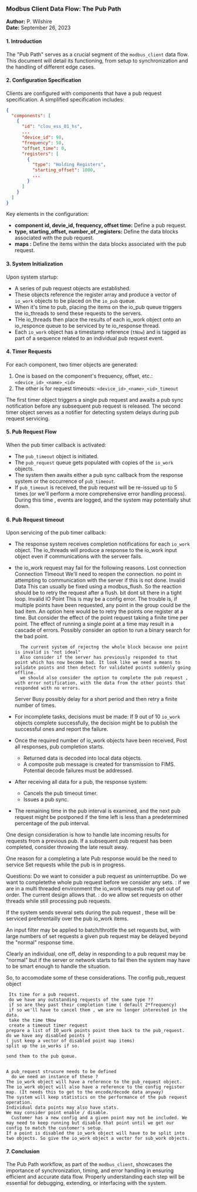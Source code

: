 
### Modbus Client Data Flow: The Pub Path

**Author:** P. Wilshire  
**Date:** September 26, 2023

#### 1. Introduction

The "Pub Path" serves as a crucial segment of the `modbus_client` data flow. This document will detail its functioning, from setup to synchronization and the handling of different edge cases.

#### 2. Configuration Specification

Clients are configured with components that have a pub request specification. A simplified specification includes:

```json
{
  "components": [
    {
      "id": "clou_ess_01_hs",
      ...
      "device_id": 98,
      "frequency": 50,
      "offset_time": 0,
      "registers": [
        {
          "type": "Holding Registers",
          "starting_offset": 1000,
          ...
        }
      ]
    }
  ]
}
```

Key elements in the configuration:

- **component id, devie_id, frequency, offset time:** Define a pub request.
- **type, starting_offset, number_of_registers:** Define the data blocks associated with the pub request.
- **maps :** Define the items within the data blocks associated with the pub request.

#### 3. System Initialization

Upon system startup:

- A series of pub request objects are established.
- These objects reference the register array and produce a vector of `io_work` objects to be placed on the `io_pub` queue.
- When it's time to pub, placing  the items on the io_pub queue triggers the io_threads to send these requests to the servers.
- THe io_threads then place the results of each io_work object onto an io_responce queue to be serviced by te io_response thread.
- Each `io_work` object has a timestamp reference (`tNow`) and is tagged as part of a sequence related to an individual pub request event.

#### 4. Timer Requests

For each component, two timer objects are generated:

1. One is based on the component's frequency, offset, etc.: `<device_id>_<name>_<id>`
2. The other is for request timeouts: `<device_id>_<name>_<id>_timeout`

The first timer object triggers a single pub request and awaits a pub sync notification before any subsequent pub request is released. 
The second timer object serves as a notifier for detecting system delays during pub request servicing.

#### 5. Pub Request Flow

When the pub timer callback is activated:

- The `pub_timeout` object is initiated.
- The `pub_request` queue gets populated with copies of the `io_work` objects.
- The system then awaits either a pub sync callback from the response system or the occurrence of `pub_timeout`.
- If `pub_timeout` is received, the pub request will be re-issued up to 5 times (or we'll perform a more comprehensive error handling process). 
   During this time , events are logged, and the system may potentially shut down.

#### 6. Pub Request timeout


Upon servicing of the pub timer callback:

- The response system receives completion notifications for each `io_work` object. 
   The io_threads will produce a response to the io_work input object even if communications with the serveer fails.

- the io_work request may fail for the following reasons.
    Lost connection
    Connection TImeout 
       We'll need to reopen the connection. no point in attempting to communication with the server if this is not done.
    Invalid Data
       This can usually be fixed using a modbus_flush. So the reaction should be to retry the request after a flush. bit dont sit there in a tight loop.
    Invalid IO Point 
        This is may be a config error. The trouble is, if multiple points have been requested, any point in the group could be the bad item.
        An option here would be to retry the points one register at a time.
        But consider the effect of the point request taking a finite time per point. The effect of running a single point at a time may result in a cascade of errors.
        Possibly consider an option to run a binary search for the bad point.

        The current system of rejectng the whole block because one point is invalid is "not ideal"
        Also consider if the server has previously responded to that point which has now become bad. It look like we need a means to validate points and then detect for validated points suddenly going offline.
        we should also consider the option to complete the pub request , with error notification, with the data from the other points that responded with no errors.
     Server Busy
         possibly delay for a short period and then retry a finite number of times.
           

- For incomplete tasks, decisions must be made: If 9 out of 10 `io_work` objects complete successfully, the decision might be to publish the successful ones and report the failure.


- Once the required number of io_work objects have been received, Post all responses, pub completion starts.
    - Returned data is decoded into local data objects.
    - A composite pub message is created for transmission to FIMS. Potential decode failures must be addressed.

- After receiving all data for a pub, the response system:
    - Cancels the pub timeout timer.
    - Issues a pub sync.

- The remaining time in the pub interval is examined, and the next pub request might be postponed if the time left is less than a predetermined percentage of the pub interval.

One design consideration is how to handle late incoming results for requests from a previous pub.
If a subsequent pub request has been completed, consider throwing the late result away.


One reason for a completing a late Pub response would be the need to service Set requests while the pub is in progress.

Questions: Do we want to consider a pub request as uninterruptibe. Do we want to completethe whole pub request before we consider any sets.
         : if we are in a multi threaded environment the io_work requests may get out of order. The current design allows that.
        : do we allow set requests on other threads while still processing pub requests.

If the system sends several sets during the pub request , these will be serviced preferentailly over the pub io_work items.

An input filter may be applied to batch/throttle  the set requests but, with large numbers of set requests a given pub request may be delayed beyond the "normal" response time.

Clearly an individual, one off, delay in responding to a pub request may be "normal" but if the server or network starts to fail  then the system may have to be smart enough to handle the situation.


So, to accomodate some of these considerations.
The config pub_request object 

     Its time for a pub request.
     do we have any outstanding requests of the same type ??
     if so are they past their completion time ( default 2*frequency)
     if so we'll have to cancel them , we are no longer interested in the data.
     take the time tNow
     create a timeout timer request
    prepare a list of IO_work points point them back to the pub_request.
    do we have any disabled points ?
    ( just keep a vector of disabled point map items)
    split up the io_works if so.

    send them to the pub queue.


    A pub_request strucure needs to be defined 
      do we need an instance of these ?
    The io_work object will have a reference to the pub_request object.
    The io_work object will also have a reference to the config register map. (It needs this to get to the encode/decode data anyway)
    The system will keep statistics on the performance of the pub request operation.
    Individual data points may also have stats. 
    We may consider point enable / disable. 
      Customer has a new config and a given point may not be included. We may need to keep running but disable that point until we get our config to match the customer's setup.
    If a point is disabled the io_work object will have to be split into two objects. So give the io_work object a vector for sub_work objects.
       



#### 7. Conclusion

The Pub Path workflow, as part of the `modbus_client`, showcases the importance of synchronization, timing, and error handling in ensuring efficient and accurate data flow. Properly understanding each step will be essential for debugging, extending, or interfacing with the system.